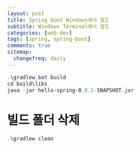 ```yaml
---
layout: post
title: Spring boot Windows에서 빌드
subtitle: Windows Terminal에서 빌드 
categories: [web-dev]
tags: [spring, spring-boot]
comments: true
sitemap:
  changefreq: daily
---
```


```powershell
.\gradlew.bat build
cd build\libs
java -jar hello-spring-0.0.1-SNAPSHOT.jar
```

# 빌드 폴더 삭제
```powershell
.\gradlew clean
```